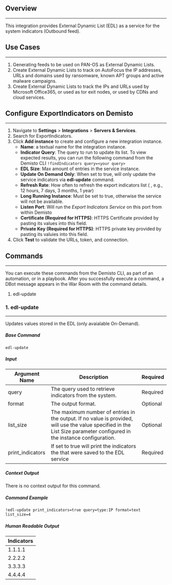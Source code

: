 ## Overview
---
This integration provides External Dynamic List (EDL) as a service for the system indicators (Outbound feed).

## Use Cases
---
1. Generating feeds to be used on PAN-OS as External Dynamic Lists.
2. Create External Dynamic Lists to track on AutoFocus the IP addresses, URLs and domains used by ransomware, known APT groups and active malware campaigns.
3. Create External Dynamic Lists to track the IPs and URLs used by Microsoft Office365, or used as tor exit nodes, or used by CDNs and cloud services.


## Configure ExportIndicators on Demisto
---

1. Navigate to __Settings__ > __Integrations__ > __Servers & Services__.
2. Search for ExportIndicators.
3. Click __Add instance__ to create and configure a new integration instance.
    * __Name__: a textual name for the integration instance.
    * __Indicator Query__: The query to run to update its list. To view expected results, you can run the following command from the Demisto CLI
    `!findIndicators query=<your query>`
    * __EDL Size__: Max amount of entries in the service instance.
    * __Update On Demand Only__: When set to true, will only update the service indicators via **edl-update** command.
    * __Refresh Rate__: How often to refresh the export indicators list (<number> <time unit>, e.g., 12 hours, 7 days, 3
    months, 1 year)
    * __Long Running Instance__: Must be set to true, otherwise the service will not be available.
    * __Listen Port__: Will run the *Export Indicators Service* on this port from within Demisto
    * __Certificate (Required for HTTPS)__: HTTPS Certificate provided by pasting its values into this field.
    * __Private Key (Required for HTTPS)__: HTTPS private key provided by pasting its valuies into this field.
4. Click __Test__ to validate the URLs, token, and connection.

## Commands
---
You can execute these commands from the Demisto CLI, as part of an automation, or in a playbook.
After you successfully execute a command, a DBot message appears in the War Room with the command details.
1. edl-update
### 1. edl-update
---
Updates values stored in the EDL (only avaialable On-Demand).
##### Base Command
`edl-update`
##### Input

| **Argument Name** | **Description** | **Required** |
| --- | --- | --- |
| query | The query used to retrieve indicators from the system. | Required | 
| format | The output format. | Optional | 
| list_size | The maximum number of entries in the output. If no value is provided, will use the value specified in the List Size parameter configured in the instance configuration. | Optional | 
| print_indicators | If set to true will print the indicators the that were saved to the EDL service | Required | 


##### Context Output

There is no context output for this command.

##### Command Example
```!edl-update print_indicators=true query=type:IP format=text list_size=4```

##### Human Readable Output
| **Indicators** |
| --- |
| 1.1.1.1 |
| 2.2.2.2 |
| 3.3.3.3 |
| 4.4.4.4 |
